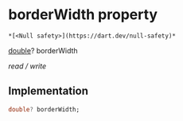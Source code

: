 


# borderWidth property




    *[<Null safety>](https://dart.dev/null-safety)*


[double](https://api.flutter.dev/flutter/dart-core/double-class.html)? borderWidth
  
_read / write_






## Implementation

```dart
double? borderWidth;


```







